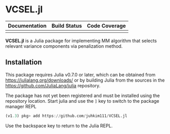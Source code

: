 # VCSEL.jl

| **Documentation** | **Build Status** | **Code Coverage**  |
|-------------------|------------------|--------------------|
| | | | 

**VCSEL.jl** is a Julia package for implementing MM algorithm that selects relevant variance components via penalization method. 

## Installation 

This package requires Julia v0.7.0 or later, which can be obtained from
https://julialang.org/downloads/ or by building Julia from the sources in the
https://github.com/JuliaLang/julia repository.

The package has not yet been registered and must be installed using the repository location.
Start julia and use the `]` key to switch to the package manager REPL
```julia
(v1.3) pkg> add https://github.com/juhkim111/VCSEL.jl
```

Use the backspace key to return to the Julia REPL.
